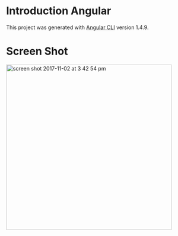 # Introduction Angular

This project was generated with [Angular CLI](https://github.com/angular/angular-cli) version 1.4.9.

# Screen Shot

<img width="446" alt="screen shot 2017-11-02 at 3 42 54 pm" src="https://user-images.githubusercontent.com/28902787/32353926-6b13dd64-bff5-11e7-9447-9d664a831325.png">
